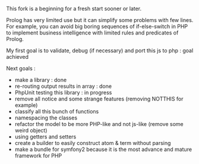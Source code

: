 This fork is a beginning for a fresh start sooner or later.

Prolog has very limited use but it can simplify some problems with few lines.
For example, you can avoid big boring sequences of if-else-switch in PHP 
to implement business intelligence with limited rules and predicates of Prolog.

My first goal is to validate, debug (if necessary) and port this js to php : goal achieved

Next goals :
* make a library : done
* re-routing output results in array : done 
* PhpUnit testing this library : in progress
* remove all notice and some strange features (removing NOTTHIS for example)
* classify all this bunch of functions
* namespacing the classes
* refactor the model to be more PHP-like and not js-like (remove some weird object)
* using getters and setters
* create a builder to easily construct atom & term without parsing
* make a bundle for symfony2 because it is the most advance and mature framework for PHP

